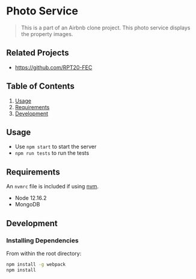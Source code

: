 # Photo Service

> This is a part of an Airbnb clone project. This photo service displays the property images. 

## Related Projects

  - https://github.com/RPT20-FEC

## Table of Contents

1. [Usage](#Usage)
1. [Requirements](#requirements)
1. [Development](#development)

## Usage

- Use `npm start` to start the server
- `npm run tests` to run the tests

## Requirements

An `nvmrc` file is included if using [nvm](https://github.com/creationix/nvm).

- Node 12.16.2
- MongoDB

## Development

### Installing Dependencies

From within the root directory:

```sh
npm install -g webpack
npm install
```

